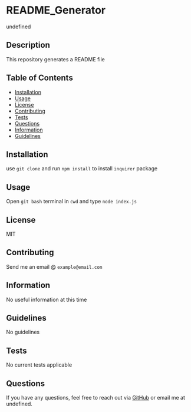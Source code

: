# README_Generator
undefined

## Description
This repository generates a README file

## Table of Contents
- [Installation](#installation)
- [Usage](#usage)
- [License](#license)
- [Contributing](#contributing)
- [Tests](#tests)
- [Questions](#questions)
- [Information](#information)
- [Guidelines](#guidelines)

## Installation
use `git clone` and run `npm install` to install `inquirer` package

## Usage
Open `git bash` terminal in `cwd` and type `node index.js`

## License
MIT

## Contributing
Send me an email @ `example@email.com`

## Information
No useful information at this time

## Guidelines
No guidelines

## Tests
No current tests applicable

## Questions
If you have any questions, feel free to reach out via [GitHub](https://github.com/undefined) or email me at undefined.
